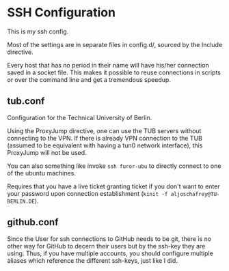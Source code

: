 # SSH Configuration
This is my ssh config.

Most of the settings are in separate files in config.d/, sourced by the Include directive.

Every host that has no period in their name will have his/her connection saved in a socket file.
This makes it possible to reuse connections in scripts or over the command line and get a tremendous speedup.

## tub.conf
Configuration for the Technical University of Berlin.

Using the ProxyJump directive, one can use the TUB servers without connecting to the VPN.
If there is already VPN connection to the TUB (assumed to be equivalent with having a tun0 network interface),
this ProxyJump will not be used.

You can also something like invoke `ssh furor-ubu` to directly connect to one of the ubuntu machines.

Requires that you have a live ticket granting ticket if you don't want to enter your password upon connection establishment (`kinit -f aljoschafrey@TU-BERLIN.DE`).

## github.conf
Since the User for ssh connections to GitHub needs to be git, there is no other way for GitHub to decern their users but by the ssh-key they are using. Thus, if you have multiple accounts, you should configure multiple aliases which reference the different ssh-keys, just like I did.
